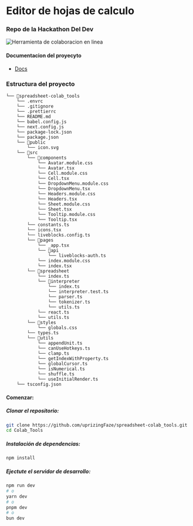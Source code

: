 # Editor de hojas de calculo

### Repo de la Hackathon Del Dev

<img src="https://www.colabtools.online/spreadsheet.png"  alt="Herramienta de colaboracion en linea" />




#### Documentacion del proyecyto
- [Docs](https://docs.colabtools.online/)


### Estructura del proyecto

```
└── 📁spreadsheet-colab_tools
    └── .envrc
    └── .gitignore
    └── .prettierrc
    └── README.md
    └── babel.config.js
    └── next.config.js
    └── package-lock.json
    └── package.json
    └── 📁public
        └── icon.svg
    └── 📁src
        └── 📁components
            └── Avatar.module.css
            └── Avatar.tsx
            └── Cell.module.css
            └── Cell.tsx
            └── DropdownMenu.module.css
            └── DropdownMenu.tsx
            └── Headers.module.css
            └── Headers.tsx
            └── Sheet.module.css
            └── Sheet.tsx
            └── Tooltip.module.css
            └── Tooltip.tsx
        └── constants.ts
        └── icons.tsx
        └── liveblocks.config.ts
        └── 📁pages
            └── _app.tsx
            └── 📁api
                └── liveblocks-auth.ts
            └── index.module.css
            └── index.tsx
        └── 📁spreadsheet
            └── index.ts
            └── 📁interpreter
                └── index.ts
                └── interpreter.test.ts
                └── parser.ts
                └── tokenizer.ts
                └── utils.ts
            └── react.ts
            └── utils.ts
        └── 📁styles
            └── globals.css
        └── types.ts
        └── 📁utils
            └── appendUnit.ts
            └── canUseHotkeys.ts
            └── clamp.ts
            └── getIndexWithProperty.ts
            └── globalCursor.ts
            └── isNumerical.ts
            └── shuffle.ts
            └── useInitialRender.ts
    └── tsconfig.json
```

#### Comenzar:

#####  Clonar el repositorio:

```bash
git clone https://github.com/uprizingFaze/spreadsheet-colab_tools.git
cd Colab_Tools
```

#####  Instalación de dependencias:


```bash
npm install
```

##### Ejectute el servidor de desarrollo:


```bash
npm run dev
# o
yarn dev
# o
pnpm dev
# o
bun dev
```

